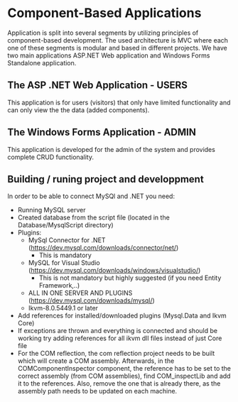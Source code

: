 
# Component-Based Applications
Application is split into several segments by utilizing principles of component-based development. The used architecture is MVC where each one of these segments is modular and based in different projects. We have two main applications ASP.NET Web application and Windows Forms Standalone application.

## The ASP .NET Web Application - USERS
This application is for users (visitors) that only have limited functionality and can only view the the data (added components).

## The Windows Forms Application - ADMIN
This application is developed for the admin of the system and provides complete CRUD functionality.

## Building / runing project and developpment
In order to be able to connect MySQl and .NET you need:
- Running MySQL server
- Created database from the script file (located in the Database/MysqlScript directory)
- Plugins:
	- MySql Connector for .NET (https://dev.mysql.com/downloads/connector/net/)
		- This is mandatory
	 - MySQL for Visual Studio (https://dev.mysql.com/downloads/windows/visualstudio/)
		 - This is not mandatory but highly suggested (if you need Entity Framework,..)
	 * ALL IN ONE SERVER AND PLUGINS (https://dev.mysql.com/downloads/mysql/)
	 - Ikvm-8.0.5449.1 or later
- Add references for installed/downloaded plugins (Mysql.Data and Ikvm Core)
- If exceptions are thrown and everything is connected and should be working try adding references for all ikvm dll files instead of just Core file
- For the COM reflection, the com reflection project needs to be built which will create a COM assembly. Afterwards, in the COMComponentInspector component, the reference has to be set to the correct assembly (from COM assemblies), find COM_inspectLib and add it to the references. Also, remove the one that is already there, as the assembly path needs to be updated on each machine.

